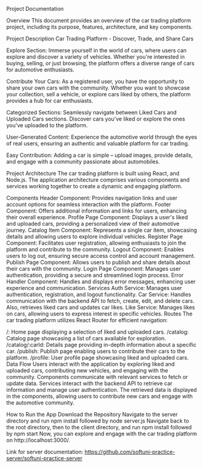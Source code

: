 Project Documentation

Overview
This document provides an overview of the car trading platform project, including its purpose, features, architecture, and key components.

Project Description
Car Trading Platform - Discover, Trade, and Share Cars

Explore Section: Immerse yourself in the world of cars, where users can explore and discover a variety of vehicles. Whether you're interested in buying, selling, or just browsing, the platform offers a diverse range of cars for automotive enthusiasts.

Contribute Your Cars: As a registered user, you have the opportunity to share your own cars with the community. Whether you want to showcase your collection, sell a vehicle, or explore cars liked by others, the platform provides a hub for car enthusiasts.

Categorized Sections: Seamlessly navigate between Liked Cars and Uploaded Cars sections. Discover cars you've liked or explore the ones you've uploaded to the platform.

User-Generated Content: Experience the automotive world through the eyes of real users, ensuring an authentic and valuable platform for car trading.

Easy Contribution: Adding a car is simple – upload images, provide details, and engage with a community passionate about automobiles.

Project Architecture
The car trading platform is built using React, and Node.js. The application architecture comprises various components and services working together to create a dynamic and engaging platform.

Components
Header Component: Provides navigation links and user account options for seamless interaction with the platform.
Footer Component: Offers additional information and links for users, enhancing their overall experience.
Profile Page Component: Displays a user's liked and uploaded cars, providing a personalized view of their automotive journey.
Catalog Item Component: Represents a single car item, showcasing details and allowing users to explore individual vehicles.
Register Page Component: Facilitates user registration, allowing enthusiasts to join the platform and contribute to the community.
Logout Component: Enables users to log out, ensuring secure access control and account management.
Publish Page Component: Allows users to publish and share details about their cars with the community.
Login Page Component: Manages user authentication, providing a secure and streamlined login process.
Error Handler Component: Handles and displays error messages, enhancing user experience and communication.
Services
Auth Service: Manages user authentication, registration, and logout functionality.
Car Service: Handles communication with the backend API to fetch, create, edit, and delete cars. Also, retrieves liked cars and updates car likes.
Like Service: Manages likes on cars, allowing users to express interest in specific vehicles.
Routes
The car trading platform utilizes React Router for efficient navigation:

/: Home page displaying a selection of liked and uploaded cars.
/catalog: Catalog page showcasing a list of cars available for exploration.
/catalog/:carId: Details page providing in-depth information about a specific car.
/publish: Publish page enabling users to contribute their cars to the platform.
/profile: User profile page showcasing liked and uploaded cars.
Data Flow
Users interact with the application by exploring liked and uploaded cars, contributing new vehicles, and engaging with the community. Components communicate with relevant services to fetch or update data. Services interact with the backend API to retrieve car information and manage user authentication. The retrieved data is displayed in the components, allowing users to contribute new cars and engage with the automotive community.

How to Run the App
Download the Repository
Navigate to the server directory and run npm install followed by node server.js
Navigate back to the root directory, then to the client directory, and run npm install followed by npm start
Now, you can explore and engage with the car trading platform on http://localhost:3000/.

Link for server documentation: https://github.com/softuni-practice-server/softuni-practice-server
